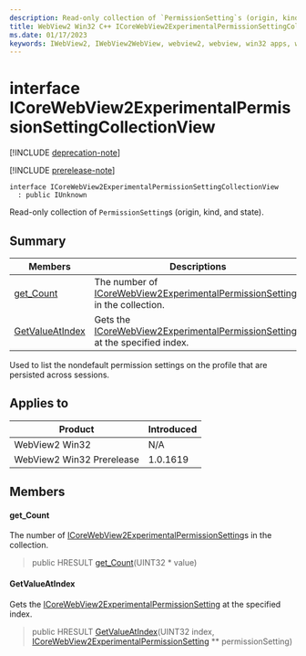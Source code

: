 ```yaml
---
description: Read-only collection of `PermissionSetting`s (origin, kind, and state).
title: WebView2 Win32 C++ ICoreWebView2ExperimentalPermissionSettingCollectionView
ms.date: 01/17/2023
keywords: IWebView2, IWebView2WebView, webview2, webview, win32 apps, win32, edge, ICoreWebView2, ICoreWebView2Controller, browser control, edge html, ICoreWebView2ExperimentalPermissionSettingCollectionView
---
```


# interface ICoreWebView2ExperimentalPermissionSettingCollectionView

[!INCLUDE [deprecation-note](../includes/deprecation-note.md)]

[!INCLUDE [prerelease-note](../includes/prerelease-note.md)]

```
interface ICoreWebView2ExperimentalPermissionSettingCollectionView
  : public IUnknown
```

Read-only collection of `PermissionSetting`s (origin, kind, and state).

## Summary

 Members                        | Descriptions
--------------------------------|---------------------------------------------
[get_Count](#get_count) | The number of [ICoreWebView2ExperimentalPermissionSetting](icorewebview2experimentalpermissionsetting.md)s in the collection.
[GetValueAtIndex](#getvalueatindex) | Gets the [ICoreWebView2ExperimentalPermissionSetting](icorewebview2experimentalpermissionsetting.md) at the specified index.

Used to list the nondefault permission settings on the profile that are persisted across sessions.

## Applies to

Product                         | Introduced
--------------------------------|---------------------------------------------
WebView2 Win32            |    N/A
WebView2 Win32 Prerelease |    1.0.1619

## Members

#### get_Count

The number of [ICoreWebView2ExperimentalPermissionSetting](icorewebview2experimentalpermissionsetting.md)s in the collection.

> public HRESULT [get_Count](#get_count)(UINT32 * value)

#### GetValueAtIndex

Gets the [ICoreWebView2ExperimentalPermissionSetting](icorewebview2experimentalpermissionsetting.md) at the specified index.

> public HRESULT [GetValueAtIndex](#getvalueatindex)(UINT32 index, [ICoreWebView2ExperimentalPermissionSetting](icorewebview2experimentalpermissionsetting.md) ** permissionSetting)


